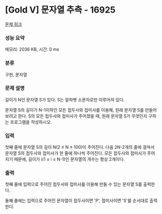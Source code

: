 # [Gold V] 문자열 추측 - 16925 

[문제 링크](https://www.acmicpc.net/problem/16925) 

### 성능 요약

메모리: 2036 KB, 시간: 0 ms

### 분류

구현, 문자열

### 문제 설명

<p>길이가 N인 문자열 S가 있다. S는 알파벳 소문자로만 이루어져 있다.</p>

<p>문자열 S의 길이가 N-1이하인 모든 접두사와 접미사를 이용해, 원래 문자열 S를 만들어보려고 한다. S의 모든 접두사와 접미사가 주어졌을 때, 원래 문자열 S가 무엇인지 구하는 프로그램을 작성하시오.</p>

### 입력 

 <p>첫째 줄에 문자열 S의 길이 N(2 ≤ N ≤ 100)이 주어진다. 다음 2N-2개의 줄에 걸쳐서 문자열 S의 접두사와 접미사가 한 줄에 하나씩 주어진다. 모든 접두사와 접미사가 주어지기 때문에, 길이가 i(1 ≤ i ≤ N-1)인 문자열의 개수는 항상 2개이다.</p>

### 출력 

 <p>첫째 줄에 입력으로 주어진 접두사와 접미사를 이용해 만들 수 있는 문자열 S를 출력한다.</p>

<p>둘째 줄에는 입력으로 주어진 문자열이 접두사이면 'P', 접미사이면 'S'를 순서대로 출력한다.</p>

